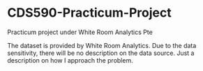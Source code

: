 # CDS590-Practicum-Project
Practicum project under White Room Analytics Pte

The dataset is provided by White Room Analytics. Due to the data sensitivity, there will be no description on the data source. Just a description on how I approach the problem. 

